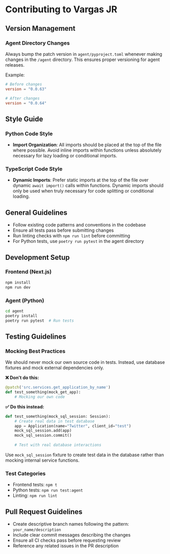 # Contributing to Vargas JR

## Version Management

### Agent Directory Changes
Always bump the patch version in `agent/pyproject.toml` whenever making changes in the `/agent` directory. This ensures proper versioning for agent releases.

Example:
```toml
# Before changes
version = "0.0.63"

# After changes
version = "0.0.64"
```

## Style Guide

### Python Code Style

- **Import Organization**: All imports should be placed at the top of the file where possible. Avoid inline imports within functions unless absolutely necessary for lazy loading or conditional imports.

### TypeScript Code Style

- **Dynamic Imports**: Prefer static imports at the top of the file over dynamic `await import()` calls within functions. Dynamic imports should only be used when truly necessary for code splitting or conditional loading.

## General Guidelines

- Follow existing code patterns and conventions in the codebase
- Ensure all tests pass before submitting changes
- Run linting checks with `npm run lint` before committing
- For Python tests, use `poetry run pytest` in the agent directory

## Development Setup

### Frontend (Next.js)
```bash
npm install
npm run dev
```

### Agent (Python)
```bash
cd agent
poetry install
poetry run pytest  # Run tests
```

## Testing Guidelines

### Mocking Best Practices
We should never mock our own source code in tests. Instead, use database fixtures and mock external dependencies only.

**❌ Don't do this:**
```python
@patch('src.services.get_application_by_name')
def test_something(mock_get_app):
    # Mocking our own code
```

**✅ Do this instead:**
```python
def test_something(mock_sql_session: Session):
    # Create real data in test database
    app = Application(name="Twitter", client_id="test")
    mock_sql_session.add(app)
    mock_sql_session.commit()
    
    # Test with real database interactions
```

Use `mock_sql_session` fixture to create test data in the database rather than mocking internal service functions.

### Test Categories

- Frontend tests: `npm t`
- Python tests: `npm run test:agent`
- Linting: `npm run lint`

## Pull Request Guidelines

- Create descriptive branch names following the pattern: `your_name/description`
- Include clear commit messages describing the changes
- Ensure all CI checks pass before requesting review
- Reference any related issues in the PR description
